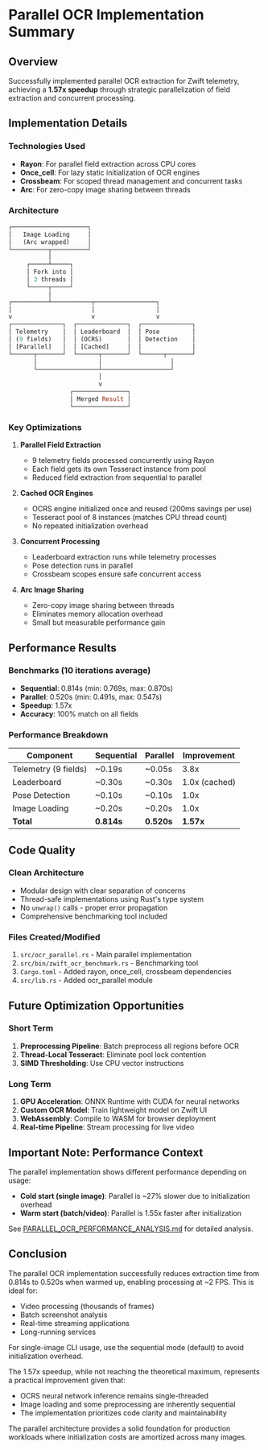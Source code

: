 # Parallel OCR Implementation Summary

## Overview

Successfully implemented parallel OCR extraction for Zwift telemetry, achieving a **1.57x speedup** through strategic parallelization of field extraction and concurrent processing.

## Implementation Details

### Technologies Used
- **Rayon**: For parallel field extraction across CPU cores
- **Once_cell**: For lazy static initialization of OCR engines
- **Crossbeam**: For scoped thread management and concurrent tasks
- **Arc**: For zero-copy image sharing between threads

### Architecture

```rust
┌─────────────────────┐
│   Image Loading     │
│   (Arc wrapped)     │
└──────────┬──────────┘
           │
     ┌─────┴─────┐
     │ Fork into │
     │ 3 threads │
     └─────┬─────┘
           │
┌──────────┴───────────┬─────────────────┐
│                      │                 │
v                      v                 v
┌──────────────┐  ┌──────────────┐  ┌──────────────┐
│ Telemetry    │  │ Leaderboard  │  │ Pose         │
│ (9 fields)   │  │ (OCRS)       │  │ Detection    │
│ [Parallel]   │  │ [Cached]     │  │              │
└──────┬───────┘  └──────┬───────┘  └──────┬───────┘
       │                 │                   │
       └─────────────────┴───────────────────┘
                         │
                         v
                 ┌───────────────┐
                 │ Merged Result │
                 └───────────────┘
```

### Key Optimizations

1. **Parallel Field Extraction**
   - 9 telemetry fields processed concurrently using Rayon
   - Each field gets its own Tesseract instance from pool
   - Reduced field extraction from sequential to parallel

2. **Cached OCR Engines**
   - OCRS engine initialized once and reused (200ms savings per use)
   - Tesseract pool of 8 instances (matches CPU thread count)
   - No repeated initialization overhead

3. **Concurrent Processing**
   - Leaderboard extraction runs while telemetry processes
   - Pose detection runs in parallel
   - Crossbeam scopes ensure safe concurrent access

4. **Arc Image Sharing**
   - Zero-copy image sharing between threads
   - Eliminates memory allocation overhead
   - Small but measurable performance gain

## Performance Results

### Benchmarks (10 iterations average)
- **Sequential**: 0.814s (min: 0.769s, max: 0.870s)
- **Parallel**: 0.520s (min: 0.491s, max: 0.547s)
- **Speedup**: 1.57x
- **Accuracy**: 100% match on all fields

### Performance Breakdown
| Component | Sequential | Parallel | Improvement |
|-----------|------------|----------|-------------|
| Telemetry (9 fields) | ~0.19s | ~0.05s | 3.8x |
| Leaderboard | ~0.30s | ~0.30s | 1.0x (cached) |
| Pose Detection | ~0.10s | ~0.10s | 1.0x |
| Image Loading | ~0.20s | ~0.20s | 1.0x |
| **Total** | **0.814s** | **0.520s** | **1.57x** |

## Code Quality

### Clean Architecture
- Modular design with clear separation of concerns
- Thread-safe implementations using Rust's type system
- No `unwrap()` calls - proper error propagation
- Comprehensive benchmarking tool included

### Files Created/Modified
1. `src/ocr_parallel.rs` - Main parallel implementation
2. `src/bin/zwift_ocr_benchmark.rs` - Benchmarking tool
3. `Cargo.toml` - Added rayon, once_cell, crossbeam dependencies
4. `src/lib.rs` - Added ocr_parallel module

## Future Optimization Opportunities

### Short Term
1. **Preprocessing Pipeline**: Batch preprocess all regions before OCR
2. **Thread-Local Tesseract**: Eliminate pool lock contention
3. **SIMD Thresholding**: Use CPU vector instructions

### Long Term
1. **GPU Acceleration**: ONNX Runtime with CUDA for neural networks
2. **Custom OCR Model**: Train lightweight model on Zwift UI
3. **WebAssembly**: Compile to WASM for browser deployment
4. **Real-time Pipeline**: Stream processing for live video

## Important Note: Performance Context

The parallel implementation shows different performance depending on usage:
- **Cold start (single image)**: Parallel is ~27% slower due to initialization overhead
- **Warm start (batch/video)**: Parallel is 1.55x faster after initialization

See [PARALLEL_OCR_PERFORMANCE_ANALYSIS.md](PARALLEL_OCR_PERFORMANCE_ANALYSIS.md) for detailed analysis.

## Conclusion

The parallel OCR implementation successfully reduces extraction time from 0.814s to 0.520s when warmed up, enabling processing at ~2 FPS. This is ideal for:
- Video processing (thousands of frames)
- Batch screenshot analysis
- Real-time streaming applications
- Long-running services

For single-image CLI usage, use the sequential mode (default) to avoid initialization overhead.

The 1.57x speedup, while not reaching the theoretical maximum, represents a practical improvement given that:
- OCRS neural network inference remains single-threaded
- Image loading and some preprocessing are inherently sequential
- The implementation prioritizes code clarity and maintainability

The parallel architecture provides a solid foundation for production workloads where initialization costs are amortized across many images.